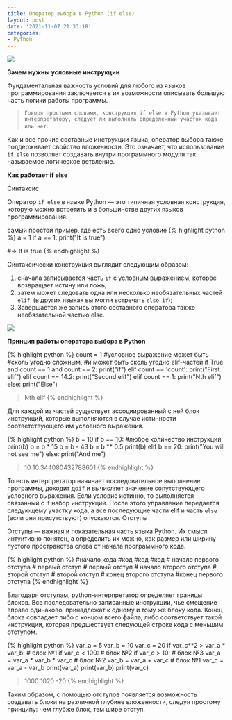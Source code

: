 ```yaml
---
title: Оператор выбора в Python (if else)
layout: post
date: '2021-11-07 21:33:18'
categories:
- Python
---
```


![](https://pythonchik.ru/pic/lb1/cover_04600fd5-2ec8-4a15-9a33-ace71e5e89b5_big.jpeg)

**Зачем нужны условные инструкции**

Фундаментальная важность условий для любого из языков программирования заключается в их возможности описывать большую часть логики работы программы.

> `Говоря простыми словами, конструкция if else в Python указывает интерпретатору, следует ли выполнять определенный участок кода или нет`.

Как и все прочие составные инструкции языка, оператор выбора также поддерживает свойство вложенности. Это означает, что использование `if else` позволяет создавать внутри программного модуля так называемое логическое ветвление.

**Как работает if else**

Синтаксис

Оператор `if else` в языке Python — это типичная условная конструкция, которую можно встретить и в большинстве других языков программирования.

самый простой пример, где есть всего одно условие
{% highlight python %}
a = 1
if a == 1:
    print("It is true")
 
#=> It is true
{% endhighlight %}

Синтаксически конструкция выглядит следующим образом:

1. сначала записывается часть `if` с условным выражением, которое возвращает истину или ложь;
2. затем может следовать одна или несколько необязательных частей `elif `(в других языках вы могли встречать `else if`);
3. Завершается же запись этого составного оператора также необязательной частью else.

![](https://pythonchik.ru/pic/lb1/intext_45b0e9fc-ff4e-4c43-981e-b0fd60273af0_original.svg)


**Принцип работы оператора выбора в Python**

{% highlight python %}
count = 1
#условное выражение может быть 
#сколь угодно сложным, 
#и может быть сколь угодно elif-частей
if True and count == 1 and count == 2:
    print("if")
elif count == 'count':
    print("First elif")
elif count == 14.2:
    print("Second elif")
elif count == 1:
    print("Nth elif")
else:
    print("Else")

> Nth elif
{% endhighlight %}

Для каждой из частей существует ассоциированный 
с ней блок инструкций, которые выполняются в случае 
истинности соответствующего им условного выражения.

{% highlight python %}
b = 10
if b == 10:
    #любое количество инструкций
    print(b)
    b = b * 15
    b = b - 43
    b = b ** 0.5
    print(b)
elif b == 20:
    print("You will not see me")
else:
    print("And me")

> 10
> 10.344080432788601
{% endhighlight %}


То есть интерпретатор начинает последовательное выполнение программы, доходит до`if` и вычисляет значение сопутствующего условного выражения. Если условие истинно, то выполняется связанный с if набор инструкций. После этого управление передается следующему участку кода, а все последующие части elif и часть `else` (если они присутствуют) опускаются.
Отступы

Отступы — важная и показательная часть языка Python. Их смысл интуитивно понятен, а определить их можно, как размер или ширину пустого пространства слева от начала программного кода.

{% highlight python %}
#начало кода
#код
#код
#код
    # начало первого отступа
    # первый отступ
    # первый отступ
        # начало второго отступа
        # второй отступ
        # второй отступ
        # конец второго отступа
   #конец первого отступа
	{% endhighlight %}
	
Благодаря отступам, python-интерпретатор определяет границы блоков. Все последовательно записанные инструкции, чье смещение вправо одинаково, принадлежат к одному и тому же блоку кода. Конец блока совпадает либо с концом всего файла, либо соответствует такой инструкции, которая предшествует следующей строке кода с меньшим отступом.

{% highlight python %}
var_a = 5
var_b = 10
var_c = 20
if var_c**2 > var_a * var_b:
    # блок №1
    if var_c < 100:
        # блок №2
        if var_c > 10:
            # блок №3
            var_a = var_a * var_b * var_c
        # блок №2
        var_b = var_a + var_c
    # блок №1
    var_c = var_a - var_b
print(var_a)
print(var_b)
print(var_c)

> 1000
> 1020
> -20
{% endhighlight %}

Таким образом, с помощью отступов появляется возможность создавать блоки на различной глубине вложенности, следуя простому принципу: чем глубже блок, тем шире отступ.
